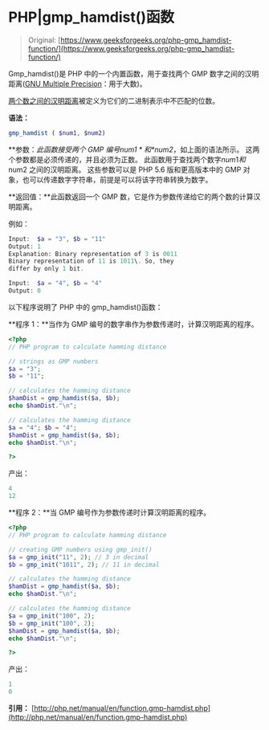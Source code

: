 # PHP|gmp_hamdist()函数

> Original: [https://www.geeksforgeeks.org/php-gmp_hamdist-function/](https://www.geeksforgeeks.org/php-gmp_hamdist-function/)

Gmp_hamdist()是 PHP 中的一个内置函数，用于查找两个 GMP 数字之间的汉明距离([GNU Multiple Precision](https://en.wikipedia.org/wiki/GNU_Multiple_Precision_Arithmetic_Library)：用于大数)。

[两个数之间的汉明距离](https://en.wikipedia.org/wiki/Hamming_distance)被定义为它们的二进制表示中不匹配的位数。

**语法：**

```php
gmp_hamdist ( $num1, $num2)
```

**参数：**此函数接受两个 GMP 编号*$num1*和*$num2*，如上面的语法所示。 这两个参数都是必须传递的，并且必须为正数。 此函数用于查找两个数字$num1 和$num2 之间的汉明距离。 这些参数可以是 PHP 5.6 版和更高版本中的 GMP 对象，也可以传递数字字符串，前提是可以将该字符串转换为数字。

**返回值：**此函数返回一个 GMP 数，它是作为参数传递给它的两个数的计算汉明距离。

例如：

```php
Input:  $a = "3", $b = "11"
Output: 1
Explanation: Binary representation of 3 is 0011
Binary representation of 11 is 1011\. So, they 
differ by only 1 bit.

Input:  $a = "4", $b = "4"
Output: 0

```

以下程序说明了 PHP 中的 gmp_hamdist()函数：

**程序 1：**当作为 GMP 编号的数字串作为参数传递时，计算汉明距离的程序。

```php
<?php
// PHP program to calculate hamming distance

// strings as GMP numbers 
$a = "3";
$b = "11";

// calculates the hamming distance
$hamDist = gmp_hamdist($a, $b);
echo $hamDist."\n";

// calculates the hamming distance
$a = "4"; $b = "4";
$hamDist = gmp_hamdist($a, $b);
echo $hamDist."\n";

?>
```

产出：

```php
4
12

```

**程序 2：**当 GMP 编号作为参数传递时计算汉明距离的程序。

```php
<?php
// PHP program to calculate hamming distance

// creating GMP numbers using gmp_init() 
$a = gmp_init("11", 2); // 3 in decimal
$b = gmp_init("1011", 2); // 11 in decimal

// calculates the hamming distance
$hamDist = gmp_hamdist($a, $b);
echo $hamDist."\n";

// calculates the hamming distance
$a = gmp_init("100", 2);
$b = gmp_init("100", 2);
$hamDist = gmp_hamdist($a, $b);
echo $hamDist."\n";

?>
```

产出：

```php
1
0

```

**引用：**
[http://php.net/manual/en/function.gmp-hamdist.php](http://php.net/manual/en/function.gmp-hamdist.php)